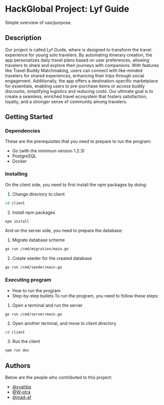 # HackGlobal Project: Lyf Guide

Simple overview of use/purpose.

## Description

Our project is called Lyf Guide, where is designed to transform the travel experience for young solo travelers. By automating itinerary creation, the app personalizes daily travel plans based on user preferences, allowing travelers to share and explore their journeys with companions. With features like Travel Buddy Matchmaking, users can connect with like-minded travelers for shared experiences, enhancing their trips through social engagement. Additionally, the app offers a destination-specific marketplace for essentials, enabling users to pre-purchase items or access buddy discounts, simplifying logistics and reducing costs. Our ultimate goal is to create a seamless, enriched travel ecosystem that fosters satisfaction, loyalty, and a stronger sense of community among travelers.

## Getting Started

### Dependencies

These are the prerequisites that you need to prepare to run the program:
* Go (with the minimum version 1.2.3)
* PostgreSQL
* Docker

### Installing

On the client side, you need to first install the npm packages by doing:
1. Change directory to client
  ```sh
  cd client
  ```

2. Install npm packages
  ```sh
  npm install
  ```

And on the server side, you need to prepare the database:
1. Migrate database scheme
  ```sh
  go run /cmd/migration/main.go
  ```

2. Create seeder for the created database
  ```sh
  go run /cmd/seeder/main.go
  ```

### Executing program

* How to run the program
* Step-by-step bullets
To run the program, you need to follow these steps:
1. Open a terminal and run the server
  ```
  go run /cmd/server/main.go
  ```

2. Open another terminal, and move to client directory
  ```sh
  cd client
  ```

3. Run the client
  ```sh
  npm run dev
  ```

## Authors

Below are the people who contributed to this project:
* [@syahba](https://github.com/syahba)
* [@W-ptra](https://github.com/w-ptra)
* [@mad-af](https://github.com/mad-af)
